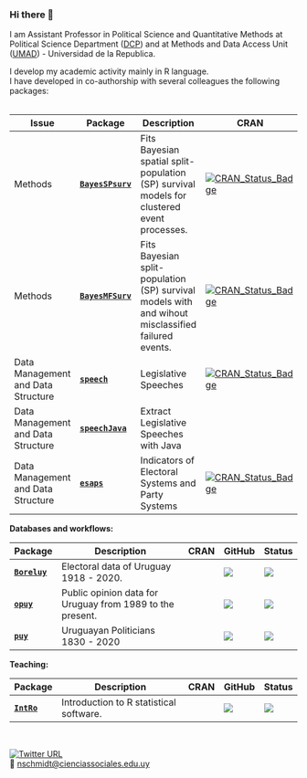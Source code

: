 ### Hi there 👋

I am Assistant Professor in Political Science and Quantitative Methods at Political Science Department ([DCP](https://cienciassociales.edu.uy/departamento-de-ciencia-politica/)) and at Methods and Data Access Unit ([UMAD](https://umad.cienciassociales.edu.uy/sistema-de-consulta-personalizado/)) - Universidad de la Republica.

I develop my academic activity mainly in R language.   
I have developed in co-authorship with several colleagues the following packages:   
<br>


|Issue| Package                                                         | Description                                                                                       | CRAN |GitHub|Status|
|----| -----------------------------------------------------------------| ------------------------------------------------------------------------------------------        |------|------|------|
|Methods| [**`BayesSPsurv`**](https://nicolas-schmidt.github.io/BayesSPsurv/)  | Fits Bayesian spatial split-population (SP) survival models for clustered event processes.        |[![CRAN\_Status\_Badge](https://www.r-pkg.org/badges/version/BayesSPsurv)](https://cran.r-project.org/package=BayesSPsurv)      |[![](https://img.shields.io/badge/devel%20version-0.1.4-orange.svg)]()      |[![](https://www.repostatus.org/badges/latest/active.svg)]()      |
|Methods| [**`BayesMFSurv`**](https://github.com/Nicolas-Schmidt/BayesMFSurv)  | Fits Bayesian split-population (SP) survival models with and wihout misclassified failured events.|[![CRAN\_Status\_Badge](https://www.r-pkg.org/badges/version/BayesMFSurv)](https://cran.r-project.org/package=BayesMFSurv)      |[![](https://img.shields.io/badge/devel%20version-0.2.0-orange.svg)]()      |[![](https://www.repostatus.org/badges/latest/active.svg)]()      |
|Data Management and Data Structure| [**`speech`**](https://nicolas-schmidt.github.io/speech/)            | Legislative Speeches                                                                              |[![CRAN\_Status\_Badge](https://www.r-pkg.org/badges/version/speech)](https://cran.r-project.org/package=speech)                |[![](https://img.shields.io/badge/devel%20version-0.1.5-orange.svg)]()      |[![](https://www.repostatus.org/badges/latest/active.svg)]()      |
|Data Management and Data Structure| [**`speechJava`**](https://github.com/Nicolas-Schmidt/speechJava)         | Extract Legislative Speeches with Java                                                            |                                                                                                                                |[![](https://img.shields.io/badge/devel%20version-0.1.3-orange.svg)]()      |[![](https://www.repostatus.org/badges/latest/abandoned.svg)]()   |                                     
|Data Management and Data Structure| [**`esaps`**](https://nicolas-schmidt.github.io/esaps/index.html)    | Indicators of Electoral Systems and Party Systems                                                 |[![CRAN\_Status\_Badge](https://www.r-pkg.org/badges/version/esaps)](https://cran.r-project.org/package=esaps)                 |[![](https://img.shields.io/badge/devel%20version-0.2.2-orange.svg)]()      |[![](https://www.repostatus.org/badges/latest/active.svg)]()      |



**Databases and workflows:**

| Package                                                          | Description                                                                                       | CRAN |GitHub|Status|
| -----------------------------------------------------------------| ------------------------------------------------------------------------------------------        |------|------|------|
| [**`Boreluy`**](https://nicolas-schmidt.github.io/Boreluy/)          | Electoral data of Uruguay 1918 - 2020.                                                         |      |[![](https://img.shields.io/badge/devel%20version-0.1.7-orange.svg)]()                                                   |[![](https://www.repostatus.org/badges/latest/active.svg)]()      |
| [**`opuy`**](https://nicolas-schmidt.github.io/opuy/)                | Public opinion data for Uruguay from 1989 to the present.                                   |      |[![](https://img.shields.io/badge/devel%20version-0.1.001-orange.svg)]()                                                 |[![](https://www.repostatus.org/badges/latest/active.svg)]()      |
| [**`puy`**](https://nicolas-schmidt.github.io/puy/)                  | Uruguayan Politicians 1830 - 2020                                                                   |      |[![](https://img.shields.io/badge/devel%20version-0.1.0-orange.svg)]()                                                   |[![](https://www.repostatus.org/badges/latest/active.svg)]()      |



**Teaching:**

| Package                                                          | Description                                                                                       | CRAN |GitHub|Status|
| -----------------------------------------------------------------| ------------------------------------------------------------------------------------------        |------|------|------|
| [**`IntRo`**](https://nicolas-schmidt.github.io/IntRo//index.html)   | Introduction to R statistical software.                                                         |      |[![](https://img.shields.io/badge/devel%20version-1.5.2-orange.svg)]()                                                   |[![](https://www.repostatus.org/badges/latest/active.svg)]()      |


<br>


[![Twitter URL](https://img.shields.io/twitter/url/https/twitter.com/nicosch14.svg?style=social&label=%20%40nicosch14)](https://twitter.com/nicosch14)   
📧 nschmidt@cienciassociales.edu.uy



